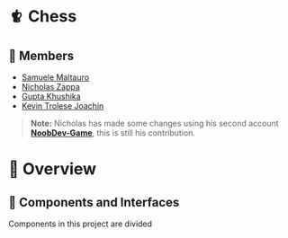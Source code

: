 # 🨀 Chess
## 👥 Members
- [Samuele Maltauro](https://github.com/chamered)
- [Nicholas Zappa](https://github.com/JustVibing-JK)  
- [Gupta Khushika](https://github.com/Khushika05) 
- [Kevin Trolese Joachin](https://github.com/KJT0) 

> **Note:** Nicholas has made some changes using his second account 
> [**NoobDev-Game**](https://github.com/NoobDev-Game), this is still his contribution.

 # 🧭 Overview 
## 🧩 Components and Interfaces 
Components in this project are divided 

